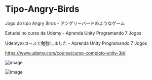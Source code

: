 # Tipo-Angry-Birds
Jogo do tipo Angry Birds - アングリーバードのようなゲーム

Estudei no curso da Udemy - Aprenda Unity Programando 7 Jogos

Udemyのコースで勉強しました - Aprenda Unity Programando 7 Jogos

https://www.udemy.com/course/curso-completo-unity-3d/

![image](https://user-images.githubusercontent.com/47865897/119911717-385ebb80-bf30-11eb-82fd-bbfa164a4833.png)

![image](https://user-images.githubusercontent.com/47865897/119911730-43195080-bf30-11eb-866a-e702af98b5eb.png)
